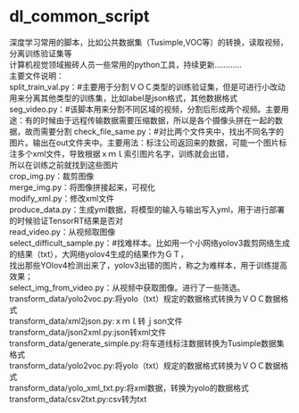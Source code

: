 # dl_common_script

深度学习常用的脚本，比如公共数据集（Tusimple,VOC等）的转换，读取视频，分离训练验证集等  
计算机视觉领域搬砖人员一些常用的python工具，持续更新............  
主要文件说明：  
split_train_val.py：#主要用于分割ＶＯＣ类型的训练验证集，但是可进行小改动用来分离其他类型的训练集，比如label是json格式，其他数据格式  
seg_video.py：#该脚本用来分割不同区域的视频，分割后形成两个视频。主要用途：有的时候由于远程传输数据需要压缩数据，所以是各个摄像头拼在一起的数据，故而需要分割  check_file_same.py：#对比两个文件夹中，找出不同名字的图片。输出在out文件夹中。主要用法：标注公司返回来的数据，可能一个图片标注多个xml文件，导致根据ｘｍｌ索引图片名字，训练就会出错，  
所以在训练之前就找到这些图片  
crop_img.py：裁剪图像  
merge_img.py：将图像拼接起来，可视化  
modify_xml.py：修改xml文件  
produce_data.py：生成yml数据，将模型的输入与输出写入yml，用于进行部署的时候验证TensorRT结果是否对  
read_video.py：从视频取图像  
select_difficult_sample.py：#找难样本。比如用一个小网络yolov3裁剪网络生成的结果（txt），大网络yolov4生成的结果作为ＧＴ，  
找出那些YOlov4检测出来了，yolov3出错的图片，称之为难样本，用于训练提高效果；  
select_img_from_video.py：从视频中获取图像。进行了一些筛选。  
transform_data/yolo2voc.py:将yolo（txt）规定的数据格式转换为ＶＯＣ数据格式  
transform_data/xml2json.py:ｘｍｌ转ｊson文件  
transform_data/json2xml.py:json转xml文件  
transform_data/generate_simple.py:将车道线标注数据转换为Tusimple数据集格式  
transform_data/yolo2voc.py:将yolo（txt）规定的数据格式转换为ＶＯＣ数据格式  
transform_data/yolo_xml_txt.py:将xml数据，转换为yolo的数据格式  
transform_data/csv2txt.py:csv转为txt　　
